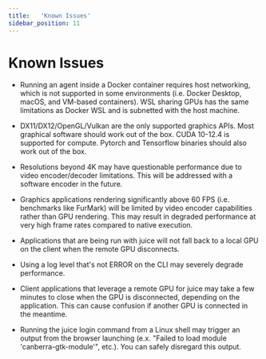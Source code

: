 ```yaml
---
title:   'Known Issues'
sidebar_position: 11
---
```

# Known Issues

- Running an agent inside a Docker container requires host networking, which is not supported in some environments (i.e. Docker Desktop, macOS, and VM-based containers). WSL sharing GPUs has the same limitations as Docker WSL and is subnetted with the host machine. 

- DX11/DX12/OpenGL/Vulkan are the only supported graphics APIs. Most graphical software should work out of the box. CUDA 10-12.4 is supported for compute. Pytorch and Tensorflow binaries should also work out of the box. 

- Resolutions beyond 4K may have questionable performance due to video encoder/decoder limitations. This will be addressed with a software encoder in the future. 

- Graphics applications rendering significantly above 60 FPS (i.e. benchmarks like FurMark) will be limited by video encoder capabilities rather than GPU rendering. This may result in degraded performance at very high frame rates compared to native execution. 

- Applications that are being run with juice will not fall back to a local GPU on the client when the remote GPU disconnects.  

- Using a log level that's not ERROR on the CLI may severely degrade performance. 

- Client applications that leverage a remote GPU for juice may take a few minutes to close when the GPU is disconnected, depending on the application. This can cause confusion if another GPU is connected in the meantime.

- Running the juice login command from a Linux shell may trigger an output from the browser launching (e.x. "Failed to load module 'canberra-gtk-module'", etc.). You can safely disregard this output.

